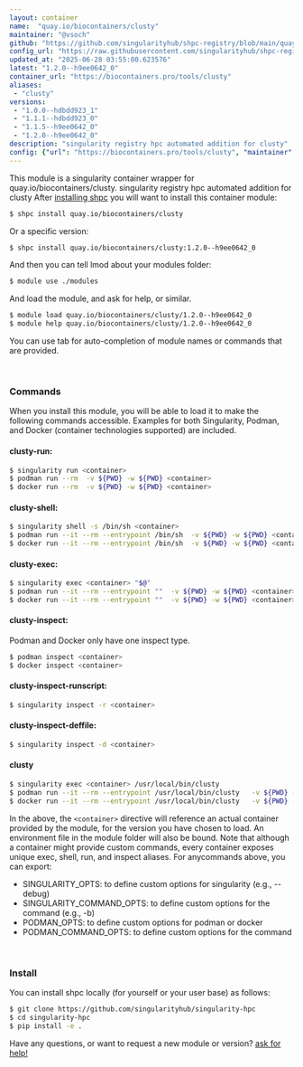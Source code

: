 ```yaml
---
layout: container
name:  "quay.io/biocontainers/clusty"
maintainer: "@vsoch"
github: "https://github.com/singularityhub/shpc-registry/blob/main/quay.io/biocontainers/clusty/container.yaml"
config_url: "https://raw.githubusercontent.com/singularityhub/shpc-registry/main/quay.io/biocontainers/clusty/container.yaml"
updated_at: "2025-06-28 03:55:00.623576"
latest: "1.2.0--h9ee0642_0"
container_url: "https://biocontainers.pro/tools/clusty"
aliases:
 - "clusty"
versions:
 - "1.0.0--hdbdd923_1"
 - "1.1.1--hdbdd923_0"
 - "1.1.5--h9ee0642_0"
 - "1.2.0--h9ee0642_0"
description: "singularity registry hpc automated addition for clusty"
config: {"url": "https://biocontainers.pro/tools/clusty", "maintainer": "@vsoch", "description": "singularity registry hpc automated addition for clusty", "latest": {"1.2.0--h9ee0642_0": "sha256:75bcf205bf7be3d57b6cb35812bb6dac80aedc650eab30bfb5defe73f4617440"}, "tags": {"1.0.0--hdbdd923_1": "sha256:d68ae51f541cd5d7dfa185c25770cbf4cd6f8e96ca1601c07a6ed3bfdbfbccdc", "1.1.1--hdbdd923_0": "sha256:cc6213fb0b6b90e8845377727d19c0258ffc22124c4165d726b24ef983228175", "1.1.5--h9ee0642_0": "sha256:b843fbb6f763bc2e254fba9cd14fac367124c596400c3a2046ae1a23ce623384", "1.2.0--h9ee0642_0": "sha256:75bcf205bf7be3d57b6cb35812bb6dac80aedc650eab30bfb5defe73f4617440"}, "docker": "quay.io/biocontainers/clusty", "aliases": {"clusty": "/usr/local/bin/clusty"}}
---
```


This module is a singularity container wrapper for quay.io/biocontainers/clusty.
singularity registry hpc automated addition for clusty
After [installing shpc](#install) you will want to install this container module:


```bash
$ shpc install quay.io/biocontainers/clusty
```

Or a specific version:

```bash
$ shpc install quay.io/biocontainers/clusty:1.2.0--h9ee0642_0
```

And then you can tell lmod about your modules folder:

```bash
$ module use ./modules
```

And load the module, and ask for help, or similar.

```bash
$ module load quay.io/biocontainers/clusty/1.2.0--h9ee0642_0
$ module help quay.io/biocontainers/clusty/1.2.0--h9ee0642_0
```

You can use tab for auto-completion of module names or commands that are provided.

<br>

### Commands

When you install this module, you will be able to load it to make the following commands accessible.
Examples for both Singularity, Podman, and Docker (container technologies supported) are included.

#### clusty-run:

```bash
$ singularity run <container>
$ podman run --rm  -v ${PWD} -w ${PWD} <container>
$ docker run --rm  -v ${PWD} -w ${PWD} <container>
```

#### clusty-shell:

```bash
$ singularity shell -s /bin/sh <container>
$ podman run --it --rm --entrypoint /bin/sh  -v ${PWD} -w ${PWD} <container>
$ docker run --it --rm --entrypoint /bin/sh  -v ${PWD} -w ${PWD} <container>
```

#### clusty-exec:

```bash
$ singularity exec <container> "$@"
$ podman run --it --rm --entrypoint ""  -v ${PWD} -w ${PWD} <container> "$@"
$ docker run --it --rm --entrypoint ""  -v ${PWD} -w ${PWD} <container> "$@"
```

#### clusty-inspect:

Podman and Docker only have one inspect type.

```bash
$ podman inspect <container>
$ docker inspect <container>
```

#### clusty-inspect-runscript:

```bash
$ singularity inspect -r <container>
```

#### clusty-inspect-deffile:

```bash
$ singularity inspect -d <container>
```


#### clusty

```bash
$ singularity exec <container> /usr/local/bin/clusty
$ podman run --it --rm --entrypoint /usr/local/bin/clusty   -v ${PWD} -w ${PWD} <container> -c " $@"
$ docker run --it --rm --entrypoint /usr/local/bin/clusty   -v ${PWD} -w ${PWD} <container> -c " $@"
```



In the above, the `<container>` directive will reference an actual container provided
by the module, for the version you have chosen to load. An environment file in the
module folder will also be bound. Note that although a container
might provide custom commands, every container exposes unique exec, shell, run, and
inspect aliases. For anycommands above, you can export:

 - SINGULARITY_OPTS: to define custom options for singularity (e.g., --debug)
 - SINGULARITY_COMMAND_OPTS: to define custom options for the command (e.g., -b)
 - PODMAN_OPTS: to define custom options for podman or docker
 - PODMAN_COMMAND_OPTS: to define custom options for the command

<br>

### Install

You can install shpc locally (for yourself or your user base) as follows:

```bash
$ git clone https://github.com/singularityhub/singularity-hpc
$ cd singularity-hpc
$ pip install -e .
```

Have any questions, or want to request a new module or version? [ask for help!](https://github.com/singularityhub/singularity-hpc/issues)